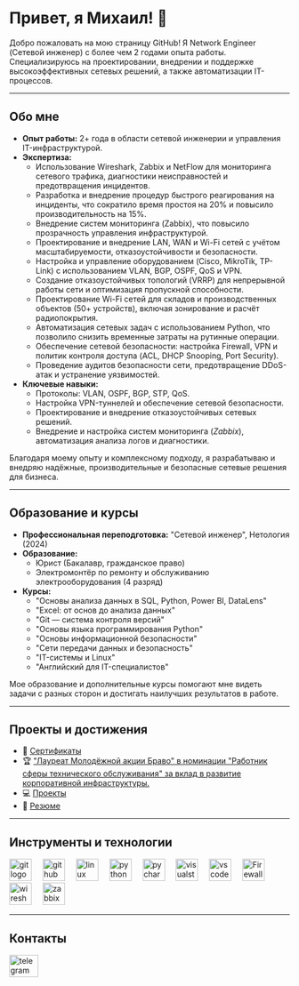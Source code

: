 <h1 align="left">Привет, я Михаил! 👋</h1>

<p align="left">Добро пожаловать на мою страницу GitHub! Я Network Engineer (Сетевой инженер) с более чем 2 годами опыта работы. Специализируюсь на проектировании, внедрении и поддержке высокоэффективных сетевых решений, а также автоматизации IT-процессов.</p>

---

<h2 align="left">Обо мне</h2>

<ul>
  <li><b>Опыт работы:</b> 2+ года в области сетевой инженерии и управления IT-инфраструктурой.</li>
  <li><b>Экспертиза:</b>
    <ul>
      <li>Использование Wireshark, Zabbix и NetFlow для мониторинга сетевого трафика, диагностики неисправностей и предотвращения инцидентов.</li>
      <li>Разработка и внедрение процедур быстрого реагирования на инциденты, что сократило время простоя на 20% и повысило производительность на 15%.</li>
      <li>Внедрение систем мониторинга (Zabbix), что повысило прозрачность управления инфраструктурой.</li>
      <li>Проектирование и внедрение LAN, WAN и Wi-Fi сетей с учётом масштабируемости, отказоустойчивости и безопасности.</li>
      <li>Настройка и управление оборудованием (Cisco, MikroTik, TP-Link) с использованием VLAN, BGP, OSPF, QoS и VPN.</li>
      <li>Создание отказоустойчивых топологий (VRRP) для непрерывной работы сети и оптимизация пропускной способности.</li>
      <li>Проектирование Wi-Fi сетей для складов и производственных объектов (50+ устройств), включая зонирование и расчёт радиопокрытия.</li>
      <li>Автоматизация сетевых задач с использованием Python, что позволило снизить временные затраты на рутинные операции.</li>
      <li>Обеспечение сетевой безопасности: настройка Firewall, VPN и политик контроля доступа (ACL, DHCP Snooping, Port Security).</li>
      <li>Проведение аудитов безопасности сети, предотвращение DDoS-атак и устранение уязвимостей.</li>
    </ul>
  </li>
  <li><b>Ключевые навыки:</b>
    <ul>
      <li>Протоколы: VLAN, OSPF, BGP, STP, QoS.</li>
      <li>Настройка VPN-туннелей и обеспечение сетевой безопасности.</li>
      <li>Проектирование и внедрение отказоустойчивых сетевых решений.</li>
      <li>Внедрение и настройка систем мониторинга (<i>Zabbix</i>), автоматизация анализа логов и диагностики.</li>
    </ul>
  </li>
</ul>

<p>Благодаря моему опыту и комплексному подходу, я разрабатываю и внедряю надёжные, производительные и безопасные сетевые решения для бизнеса.</p>

---

<h2 align="left">Образование и курсы</h2>

<ul>
  <li><b>Профессиональная переподготовка:</b> "Сетевой инженер", Нетология (2024)</li>
  <li><b>Образование:</b>
    <ul>
      <li>Юрист (Бакалавр, гражданское право)</li>
      <li>Электромонтёр по ремонту и обслуживанию электрооборудования (4 разряд)</li>
    </ul>
  </li>
  <li><b>Курсы:</b>
    <ul>
      <li>"Основы анализа данных в SQL, Python, Power BI, DataLens"</li>
      <li>"Excel: от основ до анализа данных"</li>
      <li>"Git — система контроля версий"</li>
      <li>"Основы языка программирования Python"</li>
      <li>"Основы информационной безопасности"</li>
      <li>"Сети передачи данных и безопасность"</li>
      <li>"IT-системы и Linux"</li>
      <li>"Английский для IT-специалистов"</li>
    </ul>
  </li>
</ul>

<p>Мое образование и дополнительные курсы помогают мне видеть задачи с разных сторон и достигать наилучших результатов в работе.</p>

---

<h2 align="left">Проекты и достижения</h2>

<ul>
  <li>📜 <a href="https://github.com/mbgxq/certificate">Сертификаты</a></li>
  <li>🏆 <a href="https://github.com/mbgxq/awards">"Лауреат Молодёжной акции Браво" в номинации "Работник сферы технического обслуживания" за вклад в развитие корпоративной инфраструктуры.</a></li>
  <li>💻 <a href="https://github.com/mbgxq/projects">Проекты</a></li>
  <li>📄 <a href="https://github.com/mbgxq/resume">Резюме</a></li>
</ul>

---

<h2 align="left">Инструменты и технологии</h2>

<div align="left">
  <img src="https://cdn.jsdelivr.net/gh/devicons/devicon/icons/git/git-original.svg" height="40" alt="git logo"  />
  <img width="12" />
  <img src="https://cdn.jsdelivr.net/gh/devicons/devicon/icons/github/github-original.svg" height="40" alt="github logo"  />
  <img width="12" />
  <img src="https://cdn.jsdelivr.net/gh/devicons/devicon/icons/linux/linux-original.svg" height="40" alt="linux logo"  />
  <img width="12" />
  <img src="https://cdn.jsdelivr.net/gh/devicons/devicon/icons/python/python-original.svg" height="40" alt="python logo"  />
  <img width="12" />   
  <img src="https://cdn.jsdelivr.net/gh/devicons/devicon/icons/pycharm/pycharm-original.svg" height="40" alt="pycharm logo"  />
  <img width="12" />
  <img src="https://cdn.jsdelivr.net/gh/devicons/devicon/icons/visualstudio/visualstudio-plain.svg" height="40" alt="visualstudio logo"  />
  <img width="12" />
  <img src="https://cdn.jsdelivr.net/gh/devicons/devicon/icons/vscode/vscode-original.svg" height="40" alt="vscode logo"  />
  <img width="12" />
  <img src="https://cdn-icons-png.flaticon.com/256/10838/10838517.png" height="40" alt="Firewall"  />
  <img width="12" />
  <img src="https://www.wireshark.org/assets/icons/wireshark-fin.png" height="40" alt="wireshark logo"  />
  <img width="12" />
  <img src="https://cdn.icon-icons.com/icons2/2699/PNG/512/zabbix_logo_icon_168734.png" height="40" alt="zabbix logo"  />
</div>

---

<h2 align="left">Контакты</h2>

<div align="left">
  <a href="https://t.me/mbgxq" target="_blank">
    <img src="https://raw.githubusercontent.com/maurodesouza/profile-readme-generator/master/src/assets/icons/social/telegram/default.svg" width="52" height="40" alt="telegram logo"  />
  </a>
</div>
